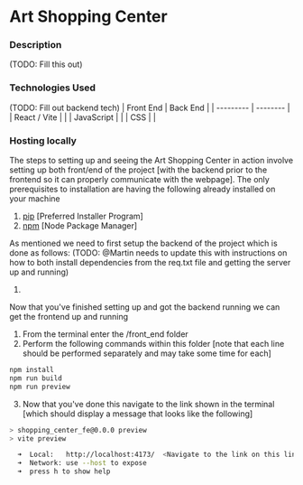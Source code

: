 # Art Shopping Center

### Description

(TODO: Fill this out)

### Technologies Used

(TODO: Fill out backend tech)
| Front End | Back End |
| --------- | -------- |
| React / Vite | |
| JavaScript | |
| CSS | |

### Hosting locally

The steps to setting up and seeing the Art Shopping Center in action involve setting up both front/end of the project [with the backend prior to the frontend so it can properly communicate with the webpage].
The only prerequisites to installation are having the following already installed on your machine

1. [pip](https://pip.pypa.io/en/stable/installation/) [Preferred Installer Program]
2. [npm](https://docs.npmjs.com/downloading-and-installing-node-js-and-npm) [Node Package Manager]

As mentioned we need to first setup the backend of the project which is done as follows:
(TODO: @Martin needs to update this with instructions on how to both install dependencies from the req.txt file and getting the server up and running)

1.

Now that you've finished setting up and got the backend running we can get the frontend up and running

1. From the terminal enter the /front_end folder
2. Perform the following commands within this folder [note that each line should be performed separately and may take some time for each]

```bash
npm install
npm run build
npm run preview
```

3. Now that you've done this navigate to the link shown in the terminal [which should display a message that looks like the following]

```bash
> shopping_center_fe@0.0.0 preview
> vite preview

  ➜  Local:   http://localhost:4173/  <Navigate to the link on this line>
  ➜  Network: use --host to expose
  ➜  press h to show help
```
